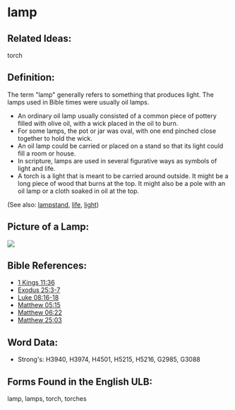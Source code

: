 # lamp

## Related Ideas:

torch

## Definition:

The term "lamp" generally refers to something that produces light. The lamps used in Bible times were usually oil lamps.

* An ordinary oil lamp usually consisted of a common piece of pottery filled with olive oil, with a wick placed in the oil to burn.
* For some lamps, the pot or jar was oval, with one end pinched close together to hold the wick.
* An oil lamp could be carried or placed on a stand so that its light could fill a room or house.
* In scripture, lamps are used in several figurative ways as symbols of light and life.
* A torch is a light that is meant to be carried around outside. It might be a long piece of wood that burns at the top. It might also be a pole with an oil lamp or a cloth soaked in oil at the top.

(See also: [lampstand](../other/lampstand.md), [life](../kt/life.md), [light](../other/light.md))

## Picture of a Lamp:

<a href="https://content.bibletranslationtools.org/WycliffeAssociates/en_tw/raw/branch/master/PNGs/l/Lamp.png"><img src="https://content.bibletranslationtools.org/WycliffeAssociates/en_tw/raw/branch/master/PNGs/l/Lamp.png" ></a>

## Bible References:

* [1 Kings 11:36](rc://en/tn/help/1ki/11/36)
* [Exodus 25:3-7](rc://en/tn/help/exo/25/03)
* [Luke 08:16-18](rc://en/tn/help/luk/08/16)
* [Matthew 05:15](rc://en/tn/help/mat/05/15)
* [Matthew 06:22](rc://en/tn/help/mat/06/22)
* [Matthew 25:03](rc://en/tn/help/mat/25/03)

## Word Data:

* Strong's: H3940, H3974, H4501, H5215, H5216, G2985, G3088

## Forms Found in the English ULB:

lamp, lamps, torch, torches

